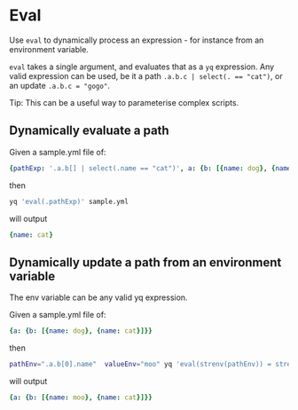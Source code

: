 # Eval

Use `eval` to dynamically process an expression - for instance from an environment variable.

`eval` takes a single argument, and evaluates that as a `yq` expression. Any valid expression can be used, be it a path `.a.b.c | select(. == "cat")`, or an update `.a.b.c = "gogo"`.

Tip: This can be a useful way to parameterise complex scripts.

## Dynamically evaluate a path
Given a sample.yml file of:
```yaml
{pathExp: '.a.b[] | select(.name == "cat")', a: {b: [{name: dog}, {name: cat}]}}
```
then
```bash
yq 'eval(.pathExp)' sample.yml
```
will output
```yaml
{name: cat}
```

## Dynamically update a path from an environment variable
The env variable can be any valid yq expression.

Given a sample.yml file of:
```yaml
{a: {b: [{name: dog}, {name: cat}]}}
```
then
```bash
pathEnv=".a.b[0].name"  valueEnv="moo" yq 'eval(strenv(pathEnv)) = strenv(valueEnv)' sample.yml
```
will output
```yaml
{a: {b: [{name: moo}, {name: cat}]}}
```

